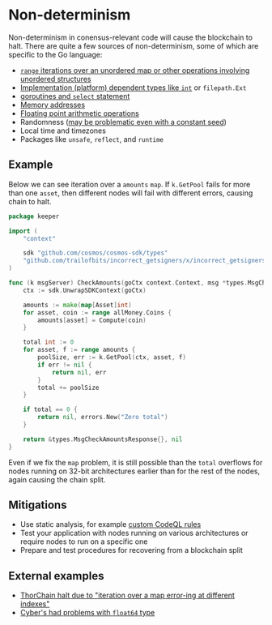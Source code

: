 # Non-determinism

Non-determinism in conensus-relevant code will cause the blockchain to halt.
There are quite a few sources of non-determinism, some of which are specific to the Go language:

* [`range` iterations over an unordered map or other operations involving unordered structures](https://lev.pm/posts/2020-04-18-golang-map-randomness/)
* [Implementation (platform) dependent types like `int`](https://go.dev/ref/spec#Numeric_types) or `filepath.Ext`
* [goroutines and `select` statement](https://github.com/golang/go/issues/33702)
* [Memory addresses](https://github.com/cosmos/cosmos-sdk/issues/11726#issuecomment-1108427164)
* [Floating point arithmetic operations](https://en.wikipedia.org/wiki/Floating-point_arithmetic#Accuracy_problems)
* Randomness ([may be problematic even with a constant seed](https://github.com/golang/go/issues/42701))
* Local time and timezones
* Packages like `unsafe`, `reflect`, and `runtime`

## Example 

Below we can see iteration over a `amounts` `map`. If `k.GetPool` fails for more than one `asset`, then different nodes will fail with different errors, causing chain to halt.

```go
package keeper

import (
    "context"

    sdk "github.com/cosmos/cosmos-sdk/types"
    "github.com/trailofbits/incorrect_getsigners/x/incorrect_getsigners/types"
)

func (k msgServer) CheckAmounts(goCtx context.Context, msg *types.MsgCheckAmounts) (*types.MsgCheckAmountsResponse, error) {
    ctx := sdk.UnwrapSDKContext(goCtx)

    amounts := make(map[Asset]int)
    for asset, coin := range allMoney.Coins {
        amounts[asset] = Compute(coin)
    }

    total int := 0
    for asset, f := range amounts {
        poolSize, err := k.GetPool(ctx, asset, f)
        if err != nil {
            return nil, err
        }
        total += poolSize
    }

    if total == 0 {
        return nil, errors.New("Zero total")
    }

    return &types.MsgCheckAmountsResponse{}, nil
}
```

Even if we fix the `map` problem, it is still possible than the `total` overflows for nodes running on 32-bit architectures earlier than for the rest of the nodes, again causing the chain split.

## Mitigations

- Use static analysis, for example [custom CodeQL rules](https://github.com/crypto-com/cosmos-sdk-codeql)
- Test your application with nodes running on various architectures or require nodes to run on a specific one
- Prepare and test procedures for recovering from a blockchain split

## External examples
- [ThorChain halt due to "iteration over a map error-ing at different indexes"](https://gitlab.com/thorchain/thornode/-/issues/1169)
- [Cyber's had problems with `float64` type](https://github.com/cybercongress/go-cyber/issues/66)